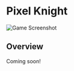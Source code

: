 <div class="page-content">

# Pixel Knight

![Game Screenshot](https://dakillerxd.github.io/github/content/games/pixel-knight/main.png)


<div class="project-card">
  
## Overview
Coming soon!

